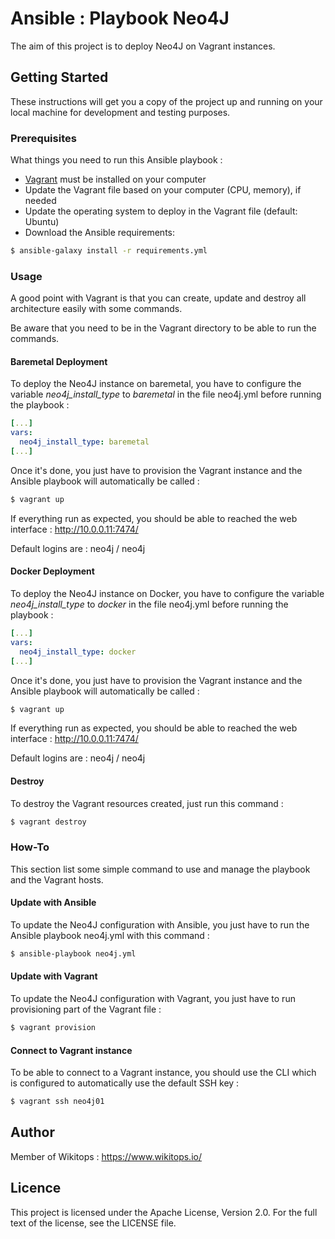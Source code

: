 # Ansible : Playbook Neo4J

The aim of this project is to deploy Neo4J on Vagrant instances.

## Getting Started

These instructions will get you a copy of the project up and running on your local machine for development and testing purposes.

### Prerequisites

What things you need to run this Ansible playbook :

*   [Vagrant](https://www.vagrantup.com/docs/installation/) must be installed on your computer
*   Update the Vagrant file based on your computer (CPU, memory), if needed
*   Update the operating system to deploy in the Vagrant file (default: Ubuntu)
*   Download the Ansible requirements:

```bash
$ ansible-galaxy install -r requirements.yml
```

### Usage

A good point with Vagrant is that you can create, update and destroy all architecture easily with some commands.

Be aware that you need to be in the Vagrant directory to be able to run the commands.

#### Baremetal Deployment

To deploy the Neo4J instance on baremetal, you have to configure the variable *neo4j_install_type* to *baremetal* in the file neo4j.yml before running the playbook :

```yaml
[...]
vars:
  neo4j_install_type: baremetal
[...]
```

Once it's done, you just have to provision the Vagrant instance and the Ansible playbook will automatically be called :

```bash
$ vagrant up
```

If everything run as expected, you should be able to reached the web interface : http://10.0.0.11:7474/

Default logins are : neo4j / neo4j

#### Docker Deployment

To deploy the Neo4J instance on Docker, you have to configure the variable *neo4j_install_type* to *docker* in the file neo4j.yml before running the playbook :

```yaml
[...]
vars:
  neo4j_install_type: docker
[...]
```

Once it's done, you just have to provision the Vagrant instance and the Ansible playbook will automatically be called :

```bash
$ vagrant up
```

If everything run as expected, you should be able to reached the web interface : http://10.0.0.11:7474/

Default logins are : neo4j / neo4j

#### Destroy

To destroy the Vagrant resources created, just run this command :

```bash
$ vagrant destroy
```

### How-To

This section list some simple command to use and manage the playbook and the Vagrant hosts.

#### Update with Ansible

To update the Neo4J configuration with Ansible, you just have to run the Ansible playbook neo4j.yml with this command :

```bash
$ ansible-playbook neo4j.yml
```

#### Update with Vagrant

To update the Neo4J configuration with Vagrant, you just have to run provisioning part of the Vagrant file :

```bash
$ vagrant provision
```

#### Connect to Vagrant instance

To be able to connect to a Vagrant instance, you should use the CLI which is configured to automatically use the default SSH key :

```bash
$ vagrant ssh neo4j01
```

## Author

Member of Wikitops : https://www.wikitops.io/

## Licence

This project is licensed under the Apache License, Version 2.0. For the full text of the license, see the LICENSE file.
